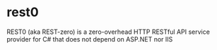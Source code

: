 rest0
=====

REST0 (aka REST-zero) is a zero-overhead HTTP RESTful API service provider for C# that does not depend on ASP.NET nor IIS
